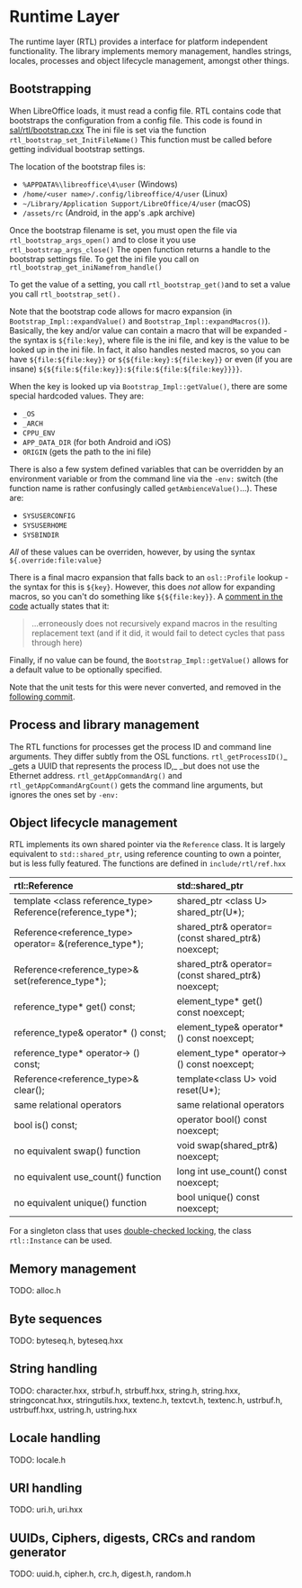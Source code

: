# Runtime Layer

The runtime layer \(RTL\) provides a interface for platform independent functionality. The library implements memory management, handles strings, locales, processes and object lifecycle management, amongst other things.

## Bootstrapping

When LibreOffice loads, it must read a config file. RTL contains code that bootstraps the configuration from a config file. This code is found in [sal/rtl/bootstrap.cxx](https://opengrok.libreoffice.org/xref/core/sal/rtl/bootstrap.cxx) The ini file is set via the function `rtl_bootstrap_set_InitFileName()` This function must be called before getting individual bootstrap settings.

The location of the bootstrap files is:

* `%APPDATA%\libreoffice\4\user` \(Windows\)
* `/home/<user name>/.config/libreoffice/4/user` \(Linux\)
* `~/Library/Application Support/LibreOffice/4/user` \(macOS\)
* `/assets/rc` \(Android, in the app's .apk archive\)

Once the bootstrap filename is set, you must open the file via `rtl_bootstrap_args_open()` and to close it you use `rtl_bootstrap_args_close()`  The open function returns a handle to the bootstrap settings file. To get the ini file you call on `rtl_bootstrap_get_iniNamefrom_handle()`

To get the value of a setting, you call `rtl_bootstrap_get()`and to set a value you call `rtl_bootstrap_set().`

Note that the bootstrap code allows for macro expansion \(in `Bootstrap_Impl::expandValue()` and `Bootstrap_Impl::expandMacros()`\). Basically, the key and/or value can contain a macro that will be expanded - the syntax is `${file:key}`, where file is the ini file, and key is the value to be looked up in the ini file. In fact, it also handles nested macros, so you can have `${file:${file:key}}` or `${${file:key}:${file:key}}` or even \(if you are insane\) `${${file:${file:key}}:${file:${file:${file:key}}}}`.

When the key is looked up via `Bootstrap_Impl::getValue()`, there are some special hardcoded values. They are:

* `_OS`
* `_ARCH`
* `CPPU_ENV`
* `APP_DATA_DIR` \(for both Android and iOS\)
* `ORIGIN` \(gets the path to the ini file\)

There is also a few system defined variables that can be overridden by an environment variable or from the command line via the `-env:` switch \(the function name is rather confusingly called `getAmbienceValue()`...\). These are:

* `SYSUSERCONFIG`
* `SYSUSERHOME`
* `SYSBINDIR`

_All_ of these values can be overriden, however, by using the syntax `${.override:file:value}`

There is a final macro expansion that falls back to an `osl::Profile` lookup - the syntax for this is `${key}`. However, this does _not_ allow for expanding macros, so you can't do something like `${${file:key}}`. A [comment in the code](https://opengrok.libreoffice.org/xref/core/sal/rtl/bootstrap.cxx#991-994) actually states that it:

> ...erroneously does not recursively expand macros in the resulting replacement text \(and if it did, it would fail to detect cycles that pass through here\)

Finally, if no value can be found, the `Bootstrap_Impl::getValue()` allows for a default value to be optionally specified.

Note that the unit tests for this were never converted, and removed in the [following commit](https://cgit.freedesktop.org/libreoffice/core/commit/?id=18cc5cb2fdb8bca18a6c55d0a165b749f6730420).

## Process and library management

The RTL functions for processes get the process ID and command line arguments. They differ subtly from the OSL functions. `rtl_getProcessID()`_ \_gets a UUID that represents the process ID,_ \_but does not use the Ethernet address. `rtl_getAppCommandArg()` and `rtl_getAppCommandArgCount()` gets the command line arguments, but ignores the ones set by `-env:`

## Object lifecycle management

RTL implements its own shared pointer via the `Reference` class. It is largely equivalent to `std::shared_ptr`, using reference counting to own a pointer, but is less fully featured. The functions are defined in `include/rtl/ref.hxx`

| rtl::Reference | std::shared\_ptr |
| :--- | :--- |
| template &lt;class reference\_type&gt; Reference\(reference\_type\*\); | shared\_ptr &lt;class U&gt; shared\_ptr\(U\*\); |
| Reference&lt;reference\_type&gt; operator= &\(reference\_type\*\); | shared\_ptr& operator= \(const shared\_ptr&\) noexcept; |
| Reference&lt;reference\_type&gt;& set\(reference\_type\*\); | shared\_ptr& operator= \(const shared\_ptr&\) noexcept; |
| reference\_type\* get\(\) const; | element\_type\* get\(\) const noexcept; |
| reference\_type& operator\* \(\) const; | element\_type& operator\* \(\) const noexcept; |
| reference\_type\* operator-&gt; \(\) const; | element\_type\* operator-&gt; \(\) const noexcept; |
| Reference&lt;reference\_type&gt;& clear\(\); | template&lt;class U&gt; void reset\(U\*\); |
| same relational operators | same relational operators |
| bool is\(\) const; | operator bool\(\) const noexcept; |
| no equivalent swap\(\) function | void swap\(shared\_ptr&\) noexcept; |
| no equivalent use\_count\(\) function | long int use\_count\(\) const noexcept; |
| no equivalent unique\(\) function | bool unique\(\) const noexcept; |

For a singleton class that uses [double-checked locking](http://www.cs.umd.edu/~pugh/java/memoryModel/DoubleCheckedLocking.html), the class `rtl::Instance` can be used.

## Memory management

TODO: alloc.h

## Byte sequences

TODO: byteseq.h, byteseq.hxx

## String handling

TODO: character.hxx, strbuf.h, strbuff.hxx, string.h, string.hxx, stringconcat.hxx, stringutils.hxx, textenc.h, textcvt.h, textenc.h, ustrbuf.h, ustrbuff.hxx, ustring.h, ustring.hxx

## Locale handling

TODO: locale.h

## URI handling

TODO: uri.h, uri.hxx

## UUIDs, Ciphers, digests, CRCs and random generator

TODO: uuid.h, cipher.h, crc.h, digest.h, random.h


